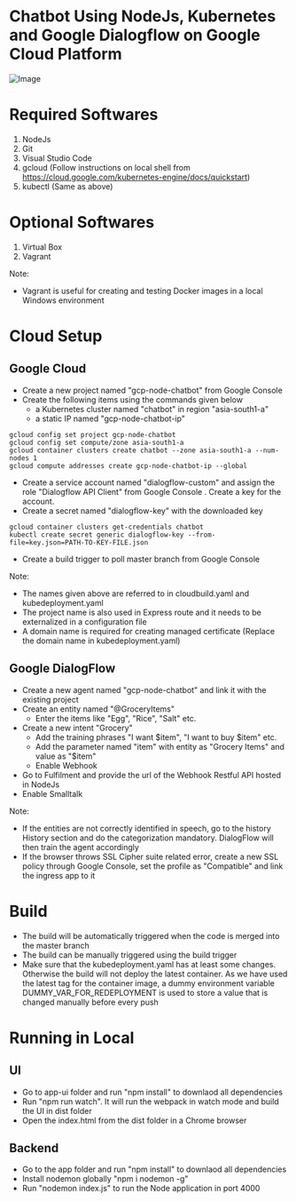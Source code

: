 # Chatbot Using NodeJs, Kubernetes and Google Dialogflow on Google Cloud Platform

![Image](../master/chatbot.jpeg?raw=true)


# Required Softwares

1. NodeJs
2. Git
3. Visual Studio Code
4. gcloud (Follow instructions on local shell from https://cloud.google.com/kubernetes-engine/docs/quickstart)
5. kubectl (Same as above)

# Optional Softwares

1. Virtual Box
2. Vagrant

Note: 

- Vagrant is useful for creating and testing Docker images in a local Windows environment

# Cloud Setup

## Google Cloud

- Create a new project named "gcp-node-chatbot" from Google Console
- Create the following items using the commands given below
  - a Kubernetes cluster named "chatbot" in region "asia-south1-a" 
  - a static IP named "gcp-node-chatbot-ip"

```
gcloud config set project gcp-node-chatbot
gcloud config set compute/zone asia-south1-a
gcloud container clusters create chatbot --zone asia-south1-a --num-nodes 1
gcloud compute addresses create gcp-node-chatbot-ip --global
```
- Create a service account named "dialogflow-custom" and assign the role "Dialogflow API Client" from Google Console . Create a key for the account.
- Create a secret named "dialogflow-key" with the downloaded key
```
gcloud container clusters get-credentials chatbot
kubectl create secret generic dialogflow-key --from-file=key.json=PATH-TO-KEY-FILE.json
```
- Create a build trigger to poll master branch from Google Console

Note: 

- The names given above are referred to in cloudbuild.yaml and kubedeployment.yaml
- The project name is also used in Express route and it needs to be externalized in a configuration file
- A domain name is required for creating managed certificate (Replace the domain name in kubedeployment.yaml)

## Google DialogFlow

- Create a new agent named "gcp-node-chatbot" and link it with the existing project
- Create an entity named "@GroceryItems"
   - Enter the items like "Egg", "Rice", "Salt" etc.
- Create a new intent "Grocery"
   - Add the training phrases "I want $item", "I want to buy $item" etc.
   - Add the parameter named "item" with entity as "Grocery Items" and value as "$item"
   - Enable Webhook
-  Go to Fulfilment and provide the url of the Webhook Restful API hosted in NodeJs
- Enable Smalltalk

Note:

- If the entities are not correctly identified in speech, go to the history History section and do the categorization mandatory. DialogFlow will then train the agent accordingly
- If the browser throws SSL Cipher suite related error, create a new SSL policy through Google Console, set the profile as "Compatible" and link the ingress app to it

# Build

- The build will be automatically triggered when the code is merged into the master branch
- The build can be manually triggered using the build trigger
- Make sure that the kubedeployment.yaml has at least some changes. Otherwise the build will not deploy the latest container. As we have used the latest tag for the container image, a dummy environment variable DUMMY_VAR_FOR_REDEPLOYMENT is used to store a value that is changed manually before every push


# Running in Local

## UI

- Go to app-ui folder and run "npm install" to downlaod all dependencies 
- Run "npm run watch". It will run the webpack in watch mode and build the UI in dist folder
- Open the index.html from the dist folder in a Chrome browser

## Backend

- Go to the app folder and run "npm install" to downlaod all dependencies 
- Install nodemon globally "npm i nodemon -g"
- Run "nodemon index.js" to run the Node application in port 4000